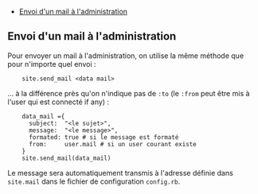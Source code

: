 * [Envoi d'un mail à l'administration](#envoyermailaadministration)
<a name='envoyermailaadministration'></a>

## Envoi d'un mail à l'administration

Pour envoyer un mail à l'administration, on utilise la même méthode que pour n'importe quel envoi :

        site.send_mail <data mail>

… à la différence près qu'on n'indique pas de `:to` (le `:from` peut être mis à l'user qui est connecté if any) :

        data_mail ={
          subject:  "<le sujet>",
          message:  "<le message>",
          formated: true # si le message est formaté
          from:     user.mail # si un user courant existe
        }
        site.send_mail(data_mail)

Le message sera automatiquement transmis à l'adresse définie dans `site.mail` dans le fichier de configuration `config.rb`.
